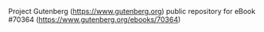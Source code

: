 Project Gutenberg (https://www.gutenberg.org) public repository for
eBook #70364 (https://www.gutenberg.org/ebooks/70364)
